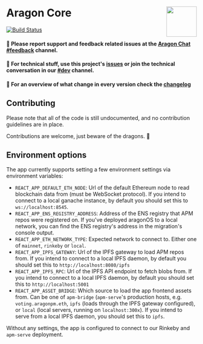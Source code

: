 # Aragon Core <img align="right" src="https://github.com/aragon/design/blob/master/readme-logo.png" height="80px" />

[![Build Status](https://travis-ci.org/aragon/aragon.svg?branch=master)](https://travis-ci.org/aragon/aragon)

#### 📝 Please report support and feedback related issues at the [Aragon Chat #feedback](https://aragon.chat/channel/feedback) channel.
#### 🔧 For technical stuff, use this project's [issues](http://github.com/aragon/aragon/issues) or join the technical conversation in our [#dev](https://aragon.chat/channel/dev) channel.
#### 🦋 For an overview of what change in every version check the [changelog](https://github.com/aragon/aragon/blob/master/changelog.md)

## Contributing

Please note that all of the code is still undocumented, and no contribution guidelines are in place.

Contributions are welcome, just beware of the dragons. 🐲

## Environment options

The app currently supports setting a few environment settings via environment variables:

- `REACT_APP_DEFAULT_ETH_NODE`: Url of the default Ethereum node to read blockchain data from (must be WebSocket protocol). If you intend to connect to a local ganache instance, by default you should set this to `ws://localhost:8545`.
- `REACT_APP_ENS_REGISTRY_ADDRESS`: Address of the ENS registry that APM repos were registered on. If you've deployed aragonOS to a local network, you can find the ENS registry's address in the migration's console output.
- `REACT_APP_ETH_NETWORK_TYPE`: Expected network to connect to. Either one of `mainnet`, `rinkeby` or `local`.
- `REACT_APP_IPFS_GATEWAY`: Url of the IPFS gateway to load APM repos from. If you intend to connect to a local IPFS daemon, by default you should set this to `http://localhost:8080/ipfs`
- `REACT_APP_IPFS_RPC`: Url of the IPFS API endpoint to fetch blobs from. If you intend to connect to a local IPFS daemon, by default you should set this to `http://localhost:5001`
- `REACT_APP_ASSET_BRIDGE`: Which source to load the app frontend assets from. Can be one of `apm-bridge` (`apm-serve`'s production hosts, e.g. `voting.aragonpm.eth`, `ipfs` (loads through the IPFS gateway configured), or `local` (local servers, running on `localhost:300x`). If you intend to serve from a local IPFS daemon, you should set this to `ipfs`.

Without any settings, the app is configured to connect to our Rinkeby and `apm-serve` deployment.
